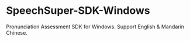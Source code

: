 # SpeechSuper-SDK-Windows
Pronunciation Assessment SDK for Windows. Support English &amp; Mandarin Chinese.
